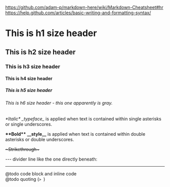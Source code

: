 https://github.com/adam-p/markdown-here/wiki/Markdown-Cheatsheet#hr
https://help.github.com/articles/basic-writing-and-formatting-syntax/

# This is h1 size header
## This is h2 size header
### This is h3 size header
#### This is h4 size header
##### This is h5 size header
###### This is h6 size header - this one apparently is gray.

*\*Italic\** _\_typeface\__ is applied when text is contained within single asterisks or
 single underscores.
 
**\*\*Bold\*\*** __\_\_style\_\___ is applied when text is contained within double
asterisks or double underscores.

~~\~Strikethrough\~~~

\-\-\- divider line like the one directly beneath:

---

@todo code block and inline code  
@todo quoting (`> `)
